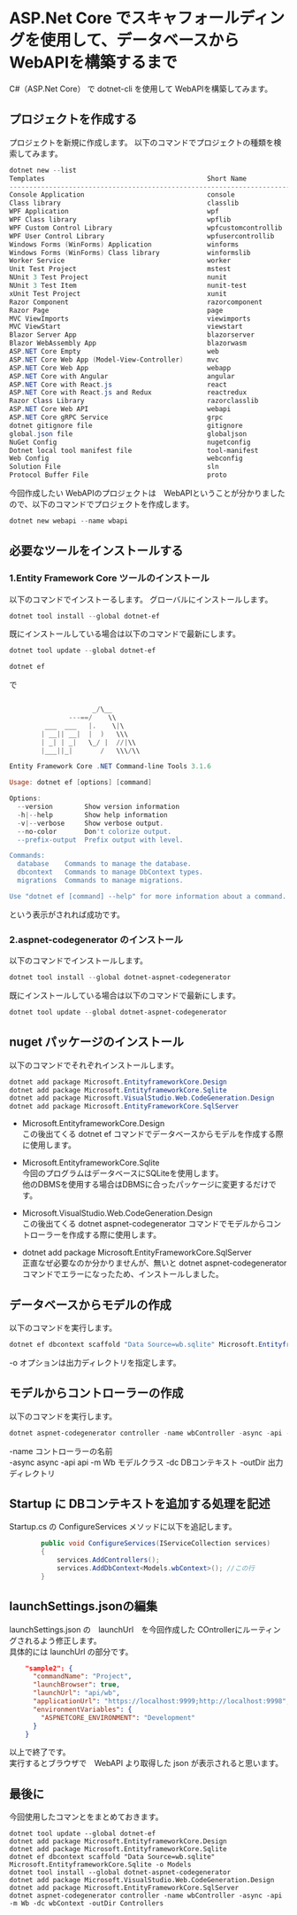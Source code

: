 # ASP.Net Core でスキャフォールディングを使用して、データベースから WebAPIを構築するまで

C#（ASP.Net Core） で dotnet-cli を使用して WebAPIを構築してみます。

## プロジェクトを作成する

プロジェクトを新規に作成します。
以下のコマンドでプロジェクトの種類を検索してみます。

```PowerShell
dotnet new --list
Templates                                         Short Name               Language          Tags
----------------------------------------------------------------------------------------------------------------------------------
Console Application                               console                  [C#], F#, VB      Common/Console
Class library                                     classlib                 [C#], F#, VB      Common/Library
WPF Application                                   wpf                      [C#]              Common/WPF
WPF Class library                                 wpflib                   [C#]              Common/WPF
WPF Custom Control Library                        wpfcustomcontrollib      [C#]              Common/WPF
WPF User Control Library                          wpfusercontrollib        [C#]              Common/WPF
Windows Forms (WinForms) Application              winforms                 [C#]              Common/WinForms
Windows Forms (WinForms) Class library            winformslib              [C#]              Common/WinForms
Worker Service                                    worker                   [C#]              Common/Worker/Web
Unit Test Project                                 mstest                   [C#], F#, VB      Test/MSTest
NUnit 3 Test Project                              nunit                    [C#], F#, VB      Test/NUnit
NUnit 3 Test Item                                 nunit-test               [C#], F#, VB      Test/NUnit
xUnit Test Project                                xunit                    [C#], F#, VB      Test/xUnit
Razor Component                                   razorcomponent           [C#]              Web/ASP.NET
Razor Page                                        page                     [C#]              Web/ASP.NET
MVC ViewImports                                   viewimports              [C#]              Web/ASP.NET
MVC ViewStart                                     viewstart                [C#]              Web/ASP.NET
Blazor Server App                                 blazorserver             [C#]              Web/Blazor
Blazor WebAssembly App                            blazorwasm               [C#]              Web/Blazor/WebAssembly
ASP.NET Core Empty                                web                      [C#], F#          Web/Empty
ASP.NET Core Web App (Model-View-Controller)      mvc                      [C#], F#          Web/MVC
ASP.NET Core Web App                              webapp                   [C#]              Web/MVC/Razor Pages
ASP.NET Core with Angular                         angular                  [C#]              Web/MVC/SPA
ASP.NET Core with React.js                        react                    [C#]              Web/MVC/SPA
ASP.NET Core with React.js and Redux              reactredux               [C#]              Web/MVC/SPA
Razor Class Library                               razorclasslib            [C#]              Web/Razor/Library/Razor Class Library
ASP.NET Core Web API                              webapi                   [C#], F#          Web/WebAPI
ASP.NET Core gRPC Service                         grpc                     [C#]              Web/gRPC
dotnet gitignore file                             gitignore                                  Config
global.json file                                  globaljson                                 Config
NuGet Config                                      nugetconfig                                Config
Dotnet local tool manifest file                   tool-manifest                              Config
Web Config                                        webconfig                                  Config
Solution File                                     sln                                        Solution
Protocol Buffer File                              proto                                      Web/gRPC
```

今回作成したい WebAPIのプロジェクトは　WebAPIということが分かりましたので、以下のコマンドでプロジェクトを作成します。

```PowerShell
dotnet new webapi --name wbapi
```

## 必要なツールをインストールする

### 1.Entity Framework Core ツールのインストール

以下のコマンドでインストーるします。
グローバルにインストールします。

```powershell
dotnet tool install --global dotnet-ef
```

既にインストールしている場合は以下のコマンドで最新にします。

```powershell
dotnet tool update --global dotnet-ef
```

```powershell
dotnet ef
```

で

```powershell

                     _/\__
               ---==/    \\
         ___  ___   |.    \|\
        | __|| __|  |  )   \\\
        | _| | _|   \_/ |  //|\\
        |___||_|       /   \\\/\\

Entity Framework Core .NET Command-line Tools 3.1.6

Usage: dotnet ef [options] [command]

Options:
  --version        Show version information
  -h|--help        Show help information
  -v|--verbose     Show verbose output.
  --no-color       Don't colorize output.
  --prefix-output  Prefix output with level.

Commands:
  database    Commands to manage the database.
  dbcontext   Commands to manage DbContext types.
  migrations  Commands to manage migrations.

Use "dotnet ef [command] --help" for more information about a command.
```

という表示がされれば成功です。

### 2.aspnet-codegenerator のインストール

以下のコマンドでインストールします。

```powershell
dotnet tool install --global dotnet-aspnet-codegenerator
```

既にインストールしている場合は以下のコマンドで最新にします。

```powershell
dotnet tool update --global dotnet-aspnet-codegenerator
```

## nuget パッケージのインストール

以下のコマンドでそれぞれインストールします。

```powershell
dotnet add package Microsoft.EntityframeworkCore.Design
dotnet add package Microsoft.EntityframeworkCore.Sqlite
dotnet add package Microsoft.VisualStudio.Web.CodeGeneration.Design
dotnet add package Microsoft.EntityFrameworkCore.SqlServer
```

- Microsoft.EntityframeworkCore.Design  
この後出てくる dotnet ef コマンドでデータベースからモデルを作成する際に使用します。

- Microsoft.EntityframeworkCore.Sqlite  
今回のプログラムはデータベースにSQLiteを使用します。  
他のDBMSを使用する場合はDBMSに合ったパッケージに変更するだけです。

- Microsoft.VisualStudio.Web.CodeGeneration.Design  
この後出てくる dotnet aspnet-codegenerator コマンドでモデルからコントローラーを作成する際に使用します。

- dotnet add package Microsoft.EntityFrameworkCore.SqlServer  
正直なぜ必要なのか分かりませんが、無いと dotnet aspnet-codegenerator コマンドでエラーになったため、インストールしました。

## データベースからモデルの作成

以下のコマンドを実行します。

```powershell
dotnet ef dbcontext scaffold "Data Source=wb.sqlite" Microsoft.EntityframeworkCore.Sqlite -o Models
```

-o オプションは出力ディレクトリを指定します。

## モデルからコントローラーの作成

以下のコマンドを実行します。

```powershell
dotnet aspnet-codegenerator controller -name wbController -async -api -m Wb -dc wbContext -outDir Controllers
```

-name コントローラーの名前  
-async async
-api api
-m Wb モデルクラス
-dc DBコンテキスト
-outDir 出力ディレクトリ

## Startup に DBコンテキストを追加する処理を記述

Startup.cs の ConfigureServices メソッドに以下を追記します。

```C#:startup.cs
        public void ConfigureServices(IServiceCollection services)
        {
            services.AddControllers();
            services.AddDbContext<Models.wbContext>(); //この行
        }
```
## launchSettings.jsonの編集

launchSettings.json の　launchUrl　を今回作成した COntrollerにルーティングされるよう修正します。  
具体的には launchUrl の部分です。

```JSON:Properties/launchSettings.json
    "sample2": {
      "commandName": "Project",
      "launchBrowser": true,
      "launchUrl": "api/wb",
      "applicationUrl": "https://localhost:9999;http://localhost:9998",
      "environmentVariables": {
        "ASPNETCORE_ENVIRONMENT": "Development"
      }
    }
```

以上で終了です。  
実行するとブラウザで　WebAPI より取得した json が表示されると思います。

## 最後に

今回使用したコマンとをまとめておきます。

```powershell:apendix
dotnet tool update --global dotnet-ef
dotnet add package Microsoft.EntityframeworkCore.Design
dotnet add package Microsoft.EntityframeworkCore.Sqlite
dotnet ef dbcontext scaffold "Data Source=wb.sqlite" Microsoft.EntityframeworkCore.Sqlite -o Models
dotnet tool install --global dotnet-aspnet-codegenerator
dotnet add package Microsoft.VisualStudio.Web.CodeGeneration.Design
dotnet add package Microsoft.EntityFrameworkCore.SqlServer
dotnet aspnet-codegenerator controller -name wbController -async -api -m Wb -dc wbContext -outDir Controllers
```
